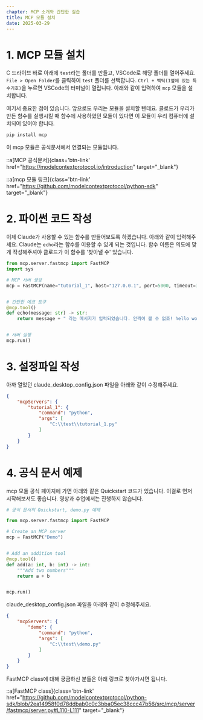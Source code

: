 ```yaml
---
chapter: MCP 소개와 간단한 실습
title: MCP 모듈 설치
date: 2025-03-29
---
```


# 1. MCP 모듈 설치

C 드라이브 바로 아래에 `test`라는 폴더를 만들고, VSCode로 해당 폴더를 열어주세요. `File > Open Folder`를 클릭하여 `test` 폴더를 선택합니다. `Ctrl + 백틱(1옆에 있는 특수기호)`을 누르면 VSCode의 터미널이 열립니다. 아래와 같이 입력하여 `mcp` 모듈을 설치합니다.

여기서 중요한 점이 있습니다. 앞으로도 우리는 모듈을 설치할 텐데요. 클로드가 우리가 만든 함수를 실행시킬 때 함수에 사용하였던 모듈이 있다면 이 모듈이 우리 컴퓨터에 설치되어 있어야 합니다.

```bash
pip install mcp
```

이 mcp 모듈은 공식문서에서 연결되는 모듈입니다.

::a[MCP 공식문서]{class='btn-link' href="https://modelcontextprotocol.io/introduction" target="\_blank"}

::a[mcp 모듈 링크]{class='btn-link' href="https://github.com/modelcontextprotocol/python-sdk" target="\_blank"}

# 2. 파이썬 코드 작성
이제 Claude가 사용할 수 있는 함수를 만들어보도록 하겠습니다. 아래와 같이 입력해주세요. Claude는 `echo`라는 함수를 이용할 수 있게 되는 것입니다. 함수 이름은 의도에 맞게 작성해주셔야 클로드가 이 함수를 '찾아낼 수' 있습니다.

```python
from mcp.server.fastmcp import FastMCP
import sys

# MCP 서버 생성
mcp = FastMCP(name="tutorial_1", host="127.0.0.1", port=5000, timeout=30)


# 간단한 에코 도구
@mcp.tool()
def echo(message: str) -> str:
    return message + " 라는 메시지가 입력되었습니다. 안찍어 볼 수 없죠! hello world!"


# 서버 실행
mcp.run()
```

# 3. 설정파일 작성

아까 열었던 claude_desktop_config.json 파일을 아래와 같이 수정해주세요.

```json
{
    "mcpServers": {
        "tutorial_1": {
            "command": "python",
            "args": [
                "C:\\test\\tutorial_1.py"
            ]
        }
    }
}
```

# 4. 공식 문서 예제

mcp 모듈 공식 페이지에 가면 아래와 같은 Quickstart 코드가 있습니다. 이걸로 먼저 시작해보셔도 좋습니다. 영상과 수업에서는 진행하지 않습니다.

```python
# 공식 문서의 Quickstart, demo.py 예제

from mcp.server.fastmcp import FastMCP

# Create an MCP server
mcp = FastMCP("Demo")


# Add an addition tool
@mcp.tool()
def add(a: int, b: int) -> int:
    """Add two numbers"""
    return a + b


mcp.run()
```

claude_desktop_config.json 파일을 아래와 같이 수정해주세요.

```json
{
    "mcpServers": {
        "demo": {
            "command": "python",
            "args": [
                "C:\\test\\demo.py"
            ]
        }
    }
}
```

FastMCP class에 대해 궁금하신 분들은 아래 링크로 찾아가시면 됩니다.

::a[FastMCP class]{class='btn-link' href="https://github.com/modelcontextprotocol/python-sdk/blob/2ea14958f0d78ddbab0c0c3bba05ec38ccc47b56/src/mcp/server/fastmcp/server.py#L110-L111" target="\_blank"}